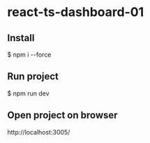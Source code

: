 # react-ts-dashboard-01

## Install
$ npm i --force

## Run project
$ npm run dev

## Open project on browser
http://localhost:3005/

